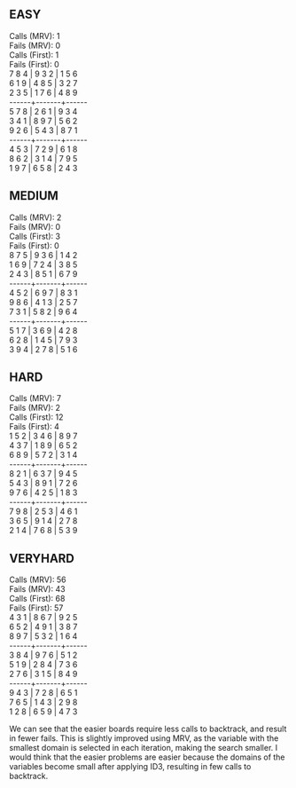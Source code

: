 ## EASY
Calls (MRV): 1  
Fails (MRV): 0  
Calls (First): 1  
Fails (First): 0  
7 8 4 | 9 3 2 | 1 5 6   
6 1 9 | 4 8 5 | 3 2 7   
2 3 5 | 1 7 6 | 4 8 9   
------+-------+------  
5 7 8 | 2 6 1 | 9 3 4   
3 4 1 | 8 9 7 | 5 6 2   
9 2 6 | 5 4 3 | 8 7 1   
------+-------+------  
4 5 3 | 7 2 9 | 6 1 8   
8 6 2 | 3 1 4 | 7 9 5   
1 9 7 | 6 5 8 | 2 4 3   
  
## MEDIUM
Calls (MRV): 2  
Fails (MRV): 0  
Calls (First): 3  
Fails (First): 0  
8 7 5 | 9 3 6 | 1 4 2   
1 6 9 | 7 2 4 | 3 8 5   
2 4 3 | 8 5 1 | 6 7 9   
------+-------+------  
4 5 2 | 6 9 7 | 8 3 1   
9 8 6 | 4 1 3 | 2 5 7   
7 3 1 | 5 8 2 | 9 6 4   
------+-------+------  
5 1 7 | 3 6 9 | 4 2 8   
6 2 8 | 1 4 5 | 7 9 3   
3 9 4 | 2 7 8 | 5 1 6   
  
## HARD
Calls (MRV): 7  
Fails (MRV): 2  
Calls (First): 12  
Fails (First): 4  
1 5 2 | 3 4 6 | 8 9 7   
4 3 7 | 1 8 9 | 6 5 2   
6 8 9 | 5 7 2 | 3 1 4   
------+-------+------  
8 2 1 | 6 3 7 | 9 4 5   
5 4 3 | 8 9 1 | 7 2 6   
9 7 6 | 4 2 5 | 1 8 3   
------+-------+------  
7 9 8 | 2 5 3 | 4 6 1   
3 6 5 | 9 1 4 | 2 7 8   
2 1 4 | 7 6 8 | 5 3 9   
  
## VERYHARD
Calls (MRV): 56  
Fails (MRV): 43  
Calls (First): 68  
Fails (First): 57  
4 3 1 | 8 6 7 | 9 2 5   
6 5 2 | 4 9 1 | 3 8 7   
8 9 7 | 5 3 2 | 1 6 4   
------+-------+------  
3 8 4 | 9 7 6 | 5 1 2   
5 1 9 | 2 8 4 | 7 3 6   
2 7 6 | 3 1 5 | 8 4 9   
------+-------+------  
9 4 3 | 7 2 8 | 6 5 1   
7 6 5 | 1 4 3 | 2 9 8   
1 2 8 | 6 5 9 | 4 7 3   
  

We can see that the easier boards require less calls to backtrack, and result in fewer fails. This is slightly improved using MRV, as the variable with the smallest domain is selected in each iteration, making the search smaller. I would think that the easier problems are easier because the domains of the variables become small after applying ID3, resulting in few calls to backtrack.